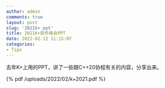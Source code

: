 ```yaml
---
author: admin
comments: true
layout: post
slug: '2021k+ ppt'
title: 2021K+软件峰会PPT
date: 2022-02-12 11:15:07
categories:
- Tips
---
```


去年K+上用的PPT，讲了一些跟C++20协程有关的内容，分享出来。

{% pdf /uploads/2022/02/k+2021.pdf %}
